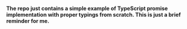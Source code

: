 #### The repo just contains a simple example of TypeScript promise implementation with proper typings from scratch. This is just a brief reminder for me.
